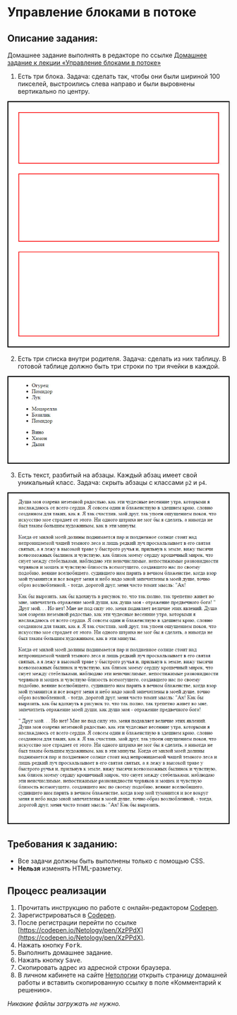 Управление блоками в потоке
===

## Описание задания:

Домашнее задание выполнять в редакторе по ссылке [Домашнее задание к лекции «Управление блоками в потоке»](https://codepen.io/Netology/pen/XzPPdX)

1. Есть три блока. Задача: сделать так, чтобы они были шириной 100 пикселей, выстроились слева направо и были выровнены вертикально по центру.

![Задание 1](resourses/flow-1.jpg)

2. Есть три списка внутри родителя. Задача: сделать из них таблицу. В готовой таблице должно быть три строки по три ячейки в каждой.

![Задание 2](resourses/flow-2.jpg)

3. Есть текст, разбитый на абзацы. Каждый абзац имеет свой уникальный класс. Задача: скрыть абзацы с классами `p2` и `p4`.

![Задание 3](resourses/flow-3.jpg)

## Требования к заданию:

- Все задачи должны быть выполнены только с помощью CSS.
- **Нельзя** изменять HTML-разметку.

## Процесс реализации

1. Прочитать инструкцию по работе с онлайн-редактором [Codepen](https://netology-university.bitbucket.io/guides/wm/codepen-guide/).
2. Зарегистрироваться в [Codepen](https://codepen.io).
3. После регистрации перейти по ссылке [https://codepen.io/Netology/pen/XzPPdX](https://codepen.io/Netology/pen/XzPPdX).
4. Нажать кнопку <kbd>Fork</kbd>.
5. Выполнить домашнее задание.
6. Нажать кнопку <kbd>Save</kbd>.
7. Скопировать адрес из адресной строки браузера.
8. В личном кабинете на сайте [Нетологии](https://netology.ru/) открыть страницу домашней работы и вставить скопированную ссылку в поле «Комментарий к решению».

*Никакие файлы загружать не нужно.*
